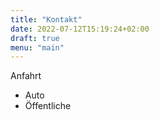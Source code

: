 ```yaml
---
title: "Kontakt"
date: 2022-07-12T15:19:24+02:00
draft: true
menu: "main"
---
```


 Anfahrt 
 + Auto
 + Öffentliche